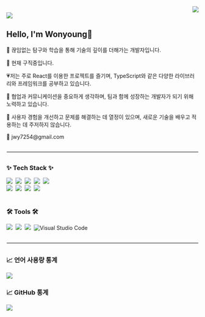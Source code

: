 <div style="display: flex; justify-content: flex-end;">
<a href="https://hits.seeyoufarm.com"><img src="https://hits.seeyoufarm.com/api/count/incr/badge.svg?url=https%3A%2F%2Fgithub.com%2Fjowonyoung1%2Fhit-counter&count_bg=%23FCB3B3&title_bg=%237A7A7A&icon=&icon_color=%23E7E7E7&title=hits&edge_flat=false"/></a>
</div>

<img src="https://capsule-render.vercel.app/api?type=venom&color=auto&height=300&section=header&text=Welcome%20to%20My%20Profile&fontSize=60&textColor=ffffff" />

<div align="flex-start">
  <h2>Hello, I'm Wonyoung👋</h2>
  <p>👀 끊임없는 탐구와 학습을 통해 기술의 깊이를 더해가는 개발자입니다.</p>
  <p>🧐 현재 구직중입니다. </p>
  <p>💗저는 주로 React를 이용한 프로젝트를 즐기며, TypeScript와 같은 다양한 라이브러리와 프레임워크를 공부하고 있습니다. </p>
  <p>🌱 협업과 커뮤니케이션을 중요하게 생각하며, 팀과 함께 성장하는 개발자가 되기 위해 노력하고 있습니다.</p>
  <p>🎯 사용자 경험을 개선하고 문제를 해결하는 데 열정이 있으며, 새로운 기술을 배우고 적용하는 데 주저하지 않습니다.</p>
  <p>📩 jwy7254@gmail.com</p>
</div>

<hr style="border: 1px solid #e0e0e0; margin: 30px 0;">

<!--내용 부분-->
<h3 align="flex-start">✨ Tech Stack ✨</h3>
<div align="flex-start">
  <img src="https://img.shields.io/badge/html5-E34F26.svg?style=for-the-badge&logo=html5&logoColor=white" />&nbsp
  <img src="https://img.shields.io/badge/css3-1572B6.svg?style=for-the-badge&logo=css3&logoColor=white" />&nbsp
  <img src="https://img.shields.io/badge/javascript-F7DF1E.svg?style=for-the-badge&logo=javascript&logoColor=20232a" />&nbsp
  <img src="https://img.shields.io/badge/typescript-007ACC.svg?style=for-the-badge&logo=typescript&logoColor=white" />&nbsp
  <img src="https://img.shields.io/badge/react-20232a.svg?style=for-the-badge&logo=react&logoColor=61DAFB" />&nbsp
</div>

<div align="flex-start">
  <img src="https://img.shields.io/badge/Recoil-3578E5?style=for-the-badge&logo=recoil&logoColor=white" />&nbsp
  <img src="https://img.shields.io/badge/tailwindcss-1daabb.svg?style=for-the-badge&logo=tailwind-css&logoColor=white" />&nbsp
  <img src="https://img.shields.io/badge/styled--components-DB7093?style=for-the-badge&logo=styled-components&logoColor=ffd35b" />&nbsp
  <img src="https://img.shields.io/badge/emotion-DB7093?style=for-the-badge&logo=emotion&logoColor=white" />&nbsp
</div>

<br>

<h3 align="flex-start">🛠 Tools 🛠</h3>
<div align="flex-start">
  <img src="https://img.shields.io/badge/Notion-F3F3F3.svg?style=for-the-badge&logo=notion&logoColor=black" />&nbsp
  <img src="https://img.shields.io/badge/github-181717.svg?style=for-the-badge&logo=github&logoColor=white" />&nbsp
  <img src="https://img.shields.io/badge/figma-F24E1E.svg?style=for-the-badge&logo=figma&logoColor=white" />&nbsp
  <img src="https://img.shields.io/badge/Visual%20Studio%20Code-007ACC?style=for-the-badge&logo=visual-studio-code&logoColor=white" alt="Visual Studio Code" />&nbsp;

</div>

<hr style="border: 1px solid #e0e0e0; margin: 30px 0;">

<div align="flex-start">
<h3 align="flex-start">📈 언어 사용량 통계</h3>
  <!-- Top Languages Card -->
  <a href="https://github.com/jowonyoung1/github-readme-stats">
    <img src="https://github-readme-stats.vercel.app/api/top-langs/?username=jowonyoung1&layout=compact" />
  </a>

<div align="flex-start">
<h3 align="flex-start">📈 GitHub 통계</h3>
  <a href="https://github.com/jowonyoung1/github-readme-stats" >
    <img src="https://github-readme-stats.vercel.app/api?username=jowonyoung1&show_icons=true&theme=white" />
  </a>
</div>

<br>
